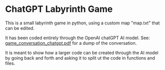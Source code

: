 # ChatGPT Labyrinth Game

This is a small labyrinth game in python, using a custom map "map.txt" that can be edited.

It has been coded entirely through the OpenAI chatGPT AI model. See: [game_conversation_chatgpt.pdf](game_conversation_chatgpt.pdf) for a dump of the conversation.

It is meant to show how a larger code can be created through the AI model by going back and forth and asking it to split ut the code in functions and files.
